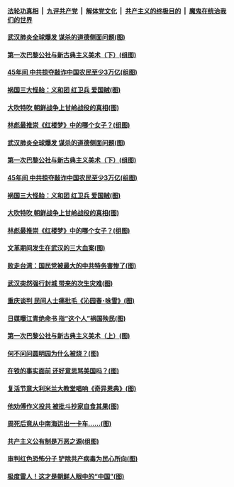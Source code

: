 

####  [法轮功真相](../../../../basic/blob/master/README.md?t=04200230) &nbsp;|&nbsp; [九评共产党](../../../../9ping.md/blob/master/README.md?t=04200230) &nbsp;|&nbsp; [解体党文化](../../../../jtdwh.md/blob/master/README.md?t=04200230)  &nbsp;|&nbsp; [共产主义的终极目的](../../../../gczydzjmd.md/blob/master/README.md?t=04200230) &nbsp;|&nbsp; [魔鬼在统治我们的世界](../../../../mgztzwmdsj.md/blob/master/README.md?t=04200230) 

#### [武汉肺炎全球爆发 谋杀的道德侧面问题(图)](../pages/p6/930328.md?t=04200230) 

#### [第一次巴黎公社与新古典主义美术（下）(组图)](../pages/p6/930010.md?t=04200230) 

#### [45年间 中共掠夺敲诈中国农民至少3万亿(组图)](../pages/p6/929794.md?t=04200230) 

#### [祸国三大怪胎：义和团 红卫兵 爱国贼(图)](../pages/p6/930091.md?t=04200230) 

#### [大吹特吹 朝鲜战争上甘岭战役的真相(图)](../pages/p6/928506.md?t=04200230) 

#### [林彪最推崇《红楼梦》中的哪个女子？(组图)](../pages/p6/929653.md?t=04200230) 

#### [武汉肺炎全球爆发 谋杀的道德侧面问题(图)](../pages/p6/930328.md?t=04200230) 

#### [第一次巴黎公社与新古典主义美术（下）(组图)](../pages/p6/930010.md?t=04200230) 

#### [45年间 中共掠夺敲诈中国农民至少3万亿(组图)](../pages/p6/929794.md?t=04200230) 

#### [祸国三大怪胎：义和团 红卫兵 爱国贼(图)](../pages/p6/930091.md?t=04200230) 

#### [大吹特吹 朝鲜战争上甘岭战役的真相(图)](../pages/p6/928506.md?t=04200230) 

#### [林彪最推崇《红楼梦》中的哪个女子？(组图)](../pages/p6/929653.md?t=04200230) 

#### [文革期间发生在武汉的三大血案(图)](../pages/p6/930112.md?t=04200230) 

#### [败走台湾：国民党被最大的中共特务害惨了(图)](../pages/p6/928498.md?t=04200230) 

#### [武汉突然强行封城 带来的次生灾难(图)](../pages/p6/930083.md?t=04200230) 

#### [重庆谈判 民间人士痛批毛《沁园春･咏雪》(图)](../pages/p6/929455.md?t=04200230) 

#### [日媒曝江青绝命书 指“这个人”祸国殃民(图)](../pages/p6/928504.md?t=04200230) 

#### [第一次巴黎公社与新古典主义美术（上）(图)](../pages/p6/930007.md?t=04200230) 

#### [何不问问圆明园为什么被烧？(图)](../pages/p6/929729.md?t=04200230) 

#### [在铁的事实面前 还好意思骂美国吗？(图)](../pages/p6/929890.md?t=04200230) 

#### [复活节意大利米兰大教堂唱响《奇异恩典》(图)](../pages/p6/929866.md?t=04200230) 

#### [他劝傅作义投共 被批斗抄家自食其果(图)](../pages/p6/929166.md?t=04200230) 

#### [周死后竟从中南海运出一卡车……(图)](../pages/p6/928502.md?t=04200230) 

#### [共产主义公有制是万恶之源(组图)](../pages/p6/929452.md?t=04200230) 

#### [审判红色恐怖分子 铲除共产病毒为民心所向(图)](../pages/p6/929704.md?t=04200230) 

#### [极度雷人！这才是朝鲜人眼中的“中国”(图)](../pages/p6/928495.md?t=04200230) 

